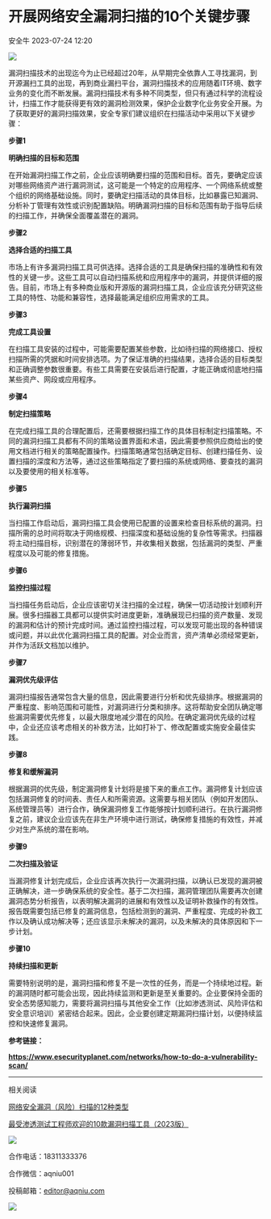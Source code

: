 #  开展网络安全漏洞扫描的10个关键步骤   
 安全牛   2023-07-24 12:20  
  
![](https://mmbiz.qpic.cn/mmbiz_jpg/kuIKKC9tNkDfdEaUO2Qia2ZP9XlKuOkQktzTf0lGMhblHQryJDd3J7YFcVckMQ0HgibicibSkLJpAFVQU3jSf4f73A/640?wx_fmt=jpeg "")  
  
  
漏洞扫描技术的出现迄今为止已经超过20年，从早期完全依靠人工寻找漏洞，到开源漏扫工具的出现，再到商业漏扫平台，漏洞扫描技术的应用随着IT环境、数字业务的变化而不断发展。漏洞扫描技术有多种不同类型，但只有通过科学的流程设计，扫描工作才能获得更有效的漏洞检测效果，保护企业数字化业务安全开展。为了获取更好的漏洞扫描效果，安全专家们建议组织在扫描活动中采用以下关键步骤：  
  
  
**步骤1**  
  
**明确扫描的目标和范围**  
  
  
在开始漏洞扫描工作之前，企业应该明确要扫描的范围和目标。首先，要确定应该对哪些网络资产进行漏洞测试，这可能是一个特定的应用程序、一个网络系统或整个组织的网络基础设施。同时，要确定扫描活动的具体目标，比如暴露已知漏洞、分析补丁管理有效性或识别配置缺陷。明确漏洞扫描的目标和范围有助于指导后续的扫描工作，并确保全面覆盖潜在的漏洞。  
  
  
**步骤2**  
  
**选择合适的扫描工具**  
  
  
市场上有许多漏洞扫描工具可供选择。选择合适的工具是确保扫描的准确性和有效性的关键一步。这些工具可以自动扫描系统和应用程序中的漏洞，并提供详细的报告。目前，市场上有多种商业版和开源版的漏洞扫描工具，企业应该充分研究这些工具的特性、功能和兼容性，选择最能满足组织应用需求的工具。  
  
  
**步骤3**  
  
**完成工具设置**  
  
  
在扫描工具安装的过程中，可能需要配置某些参数，比如待扫描的网络接口、授权扫描所需的凭据和时间安排选项。为了保证准确的扫描结果，选择合适的目标类型和正确调整参数很重要。有些工具需要在安装后进行配置，才能正确或彻底地扫描某些资产、网段或应用程序。  
  
  
**步骤4**  
  
**制定扫描策略**  
  
  
在完成扫描工具的合理配置后，还需要根据扫描工作的具体目标制定扫描策略。不同的漏洞扫描工具都有不同的策略设置界面和术语，因此需要参照供应商给出的使用文档进行相关的策略配置操作。扫描策略通常包括确定目标、创建扫描任务、设置扫描的深度和方法等，通过这些策略指定了要扫描的系统或网络、要查找的漏洞以及要使用的相关标准等。  
  
  
**步骤5**  
  
**执行漏洞扫描**  
  
  
当扫描工作启动后，漏洞扫描工具会使用已配置的设置来检查目标系统的漏洞。扫描所需的总时间将取决于网络规模、扫描深度和基础设施的复杂性等需求。扫描器将主动扫描目标，识别潜在的薄弱环节，并收集相关数据，包括漏洞的类型、严重程度以及可能的修复措施。  
  
  
**步骤6**  
  
**监控扫描过程**  
  
  
当扫描任务启动后，企业应该密切关注扫描的全过程，确保一切活动按计划顺利开展。很多扫描器工具都可以提供实时进度更新，准确展现已扫描的资产数量、发现的漏洞和估计的预计完成时间。通过监控扫描过程，可以发现可能出现的各种错误或问题，并以此优化漏洞扫描工具的配置。对企业而言，资产清单必须经常更新，并作为活跃文档加以维护。  
  
  
**步骤7**  
  
**漏洞优先级评估**  
  
  
漏洞扫描报告通常包含大量的信息，因此需要进行分析和优先级排序。根据漏洞的严重程度、影响范围和可能性，对漏洞进行分类和排序。这将帮助安全团队确定哪些漏洞需要优先修复，以最大限度地减少潜在的风险。在确定漏洞优先级的过程中，企业还应该考虑相关的补救方法，比如打补丁、修改配置或实施安全最佳实践。  
  
  
**步骤8**  
  
**修复和缓解漏洞**  
  
  
根据漏洞的优先级，制定漏洞修复计划将是接下来的重点工作。漏洞修复计划应该包括漏洞修复的时间表、责任人和所需资源。这需要与相关团队（例如开发团队、系统管理员等）进行合作，确保漏洞修复工作能够按计划顺利进行。在执行漏洞修复之前，建议企业应该先在非生产环境中进行测试，确保修复措施的有效性，并减少对生产系统的潜在影响。  
  
  
**步骤9**  
  
**二次扫描及验证**  
  
  
当漏洞修复计划完成后，企业应该再次执行一次漏洞扫描，以确认已发现的漏洞被正确解决，进一步确保系统的安全性。基于二次扫描，漏洞管理团队需要再次创建漏洞态势分析报告，以表明解决漏洞的进展和有效性以及证明补救操作的有效性。报告既需要包括已修复的漏洞信息，包括检测到的漏洞、严重程度、完成的补救工作以及确认成功解决等；还应该显示未解决的漏洞，以及未解决的具体原因和下一步计划。  
  
  
**步骤10**  
  
**持续扫描和更新**  
  
  
需要特别说明的是，漏洞扫描和修复不是一次性的任务，而是一个持续地过程。新的漏洞随时都可能会出现，因此持续监测和更新是至关重要的。企业要保持全面的安全态势感知能力，需要将漏洞扫描与其他安全工作（比如渗透测试、风险评估和安全意识培训）紧密结合起来。因此，企业要创建定期漏洞扫描计划，以便持续监控和快速修复漏洞。  
  
  
**参考链接：**  
  
  
  
**https://www.esecurityplanet.com/networks/how-to-do-a-vulnerability-scan/**  
  
****  
  
相关阅读  
  
[网络安全漏洞（风险）扫描的12种类型](http://mp.weixin.qq.com/s?__biz=MjM5Njc3NjM4MA==&mid=2651124680&idx=1&sn=121fec0fb399c233a4c7e9804de56867&chksm=bd14431b8a63ca0d2938e3b27fde257f3a93bafe389ff0528d5f9a761acef51cc3548e41ac75&scene=21#wechat_redirect)  
  
  
[最受渗透测试工程师欢迎的10款漏洞扫描工具（2023版）](http://mp.weixin.qq.com/s?__biz=MjM5Njc3NjM4MA==&mid=2651124328&idx=1&sn=ae7137e7ad069bc850ebf98107f48131&chksm=bd1442bb8a63cbad29b5cb5ab83094b9ebcba585e429386103f43bed0dcb3efd3887f1f8b828&scene=21#wechat_redirect)  
  
  
  
![](https://mmbiz.qpic.cn/mmbiz_gif/kuIKKC9tNkAZYNibk7aDDd0hAkQGzOfLPfjXUPaypbuDrr5exabqWXmSOeZVUZtP6zqw9YGWib9xNQdvx1iaCicTUA/640?wx_fmt=gif&wxfrom=5&wx_lazy=1 "")  
  
  
合作电话：18311333376  
  
合作微信：aqniu001  
  
投稿邮箱：editor@aqniu.com  
  
  
  
![](https://mmbiz.qpic.cn/mmbiz_gif/kuIKKC9tNkAfZibz9TQ8KWj4voxxxNSGMAGiauAWicdDiaVl8fUJYtSgichibSzDUJvsic9HUfC38aPH9ia3sopypYW8ew/640?wx_fmt=gif&wxfrom=5&wx_lazy=1 "")  
  
